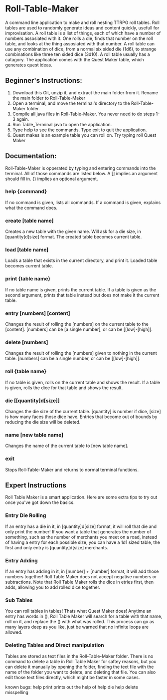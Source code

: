 # Roll-Table-Maker
A command line application to make and roll nesting TTRPG roll tables. Roll tables are used to randomly generate ideas and content quickly, usefull for improvisation. A roll table is a list of things, each of which have a number of numbers assosiated with it. One rolls a die, finds that number on the roll table, and looks at the thing assosiated with that number. A roll table can use any combination of dice, from a normal six sided die (1d6), to strange combinations like three ten sided dice (3d10). A roll table usually has a catagory. The application comes with the Quest Maker table, which generates quest ideas.

## Beginner's Instructions:
1) Download this Git, unzip it, and extract the main folder from it. Rename the main folder to Roll-Table-Maker
2) Open a terminal, and move the terminal's directory to the Roll-Table-Maker folder.
3) Compile all java files in Roll-Table-Maker. You never need to do steps 1-3 again.
4) Run Table_Terminal.java to open the application.
5) Type help to see the commands. Type exit to quit the application.
6) Quest makes is an example table you can roll on. Try typing roll Quest Maker

## Documentation:
Roll-Table-Maker is opperated by typing and entering commands into the terminal. All of those commands are listed below. A [] implies an argument should fill in. {} implies an optional argument.
  ### help {command}
  If no command is given, lists all commands. If a command is given, explains what the command does.
  ### create [table name]
  Creates a new table with the given name. Will ask for a die size, in [quantity]d[size] format. The created table becomes current table.
  ### load [table name]
  Loads a table that exists in the current directory, and print it. Loaded table becomes current table.
  ### print {table name}
  If no table name is given, prints the current table. If a table is given as the second argument, prints that table instead but does not make it the current table.
  ### entry [numbers] [content]
  Changes the result of rolling the [numbers] on the current table to the [content]. [numbers] can be [a single number], or can be [[low]-[high]].
  ### delete [numbers]
  Changes the result of rolling the [numbers] given to nothing in the current table. [numbers] can be a single number, or can be [[low]-[high]].
  ### roll {table name}
  If no table is given, rolls on the current table and shows the result. If a table is given, rolls the dice for that table and shows the result.
  ### die [[quantity]d[size]]
  Changes the die size of the current table. [quantity] is number if dice, [size] is how many faces those dice have. Entries that become out of bounds by reducing the die size will be deleted.
  ### name [new table name]
  Changes the name of the current table to [new table name].
  ### exit
  Stops Roll-Table-Maker and returns to normal terminal functions.
 
 ## Expert Instructions
 Roll Table Maker is a smart application. Here are some extra tips to try out once you've got down the basics.
  ### Entry Die Rolling
  If an entry has a die in it, in [quantity]d[size] format, it will roll that die and only print the number! If you want a table that generates the number of something, such as the number of merchants you meet on a road, instead of having a entry for each possible size, you can have a 1d1 sized table, the first and only entry is [quantity]d[size] merchants.
  ### Entry Adding
  If an entry has adding in it, in [number] + [number] format, it will add those numbers together! Roll Table Maker does not accept negative numbers or subtractions. Note that Roll Table Maker rolls the dice in etries first, then adds, allowing you to add rolled dice together.
  ### Sub Tables
  You can roll tables in tables! Thats what Quest Maker does! Anytime an entry has words in (), Roll Table Maker will search for a table with that name, roll on it, and replace the () with what was rolled. This process can go as many layers deep as you like, just be warned that no infinite loops are allowed.
  ### Deleting Tables and Direct manipulation
  Tables are stored as text files in the Roll-Table-Maker folder. There is no command to delete a table in Roll Table Maker for saftey reasons, but you can delete it manually by opening the folder, finding the text file with the name of the folder you want to delete, and deleting that file. You can also edit those text files directly, which might be faster in some cases.
 
 known bugs:
  help print prints out the help of help die
  help delete misspelling
